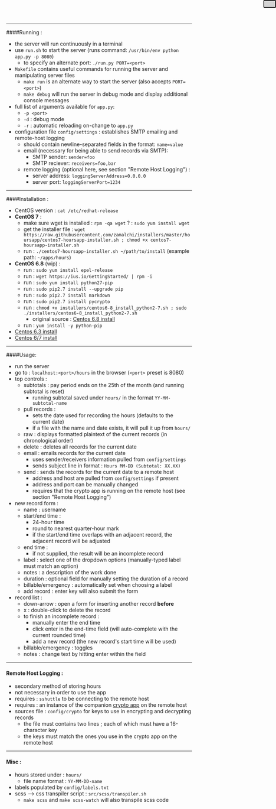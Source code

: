 ----

<a name="running"></a>
####Running :
- the server will run continuously in a terminal
- use `run.sh` to start the server (runs command: `/usr/bin/env python app.py -p 8080`)
    - to specify an alternate port: `./run.py PORT=<port>`
- `Makefile` contains useful commands for running the server and manipulating server files
    - `make run` is an alternate way to start the server (also accepts `PORT=<port>`)
    - `make debug` will run the server in debug mode and display additional console messages
- full list of arguments available for `app.py`:
    - `-p <port>`
    - `-d` : debug mode
    - `-r` : automatic reloading on-change to `app.py`
- configuration file `config/settings` : establishes SMTP emailing and remote-host logging
    - should contain newline-separated fields in the format: `name=value`
    - email (necessary for being able to send records via SMTP):
        - SMTP sender: `sender=foo`
        - SMTP reciever: `receivers=foo,bar`
    - remote logging (optional here, see section "Remote Host Logging") :
        - server address: `loggingServerAddress=0.0.0.0`
        - server port: `loggingServerPort=1234`

----

<a name="installation"></a>
####Installation :
- CentOS version : `cat /etc/redhat-release`
- **CentOS 7** :
    - make sure wget is installed : `rpm -qa wget` ? : `sudo yum install wget`
    - get the installer file : `wget https://raw.githubusercontent.com/zamalchi/installers/master/hoursapp/centos7-hoursapp-installer.sh ; chmod +x centos7-hoursapp-installer.sh`
    - run : `./centos7-hoursapp-installer.sh ~/path/to/install` (example path: `~/apps/hours`)
- **CentOS 6.8** (wip) :
    - run : `sudo yum install epel-release`
    - run : `wget https://ius.io/GettingStarted/ | rpm -i`
    - run : `sudo yum install python27-pip`
    - run : `sudo pip2.7 install --upgrade pip`
    - run : `sudo pip2.7 install markdown`
    - run : `sudo pip2.7 install pycrypto`
    - run : `chmod +x installers/centos6-8_install_python2-7.sh ; sudo ./installers/centos6-8_install_python2-7.sh`
        - original source : [Centos 6.8 install](https://gist.github.com/xuelangZF/570caf66cd1f204f98905e35336c9fc0)
    - run : `yum install -y python-pip`
- [Centos 6.3 install](https://github.com/h2oai/h2o-2/wiki/installing-python-2.7-on-centos-6.3.-follow-this-sequence-exactly-for-centos-machine-only)
- [Centos 6/7 install](http://tecadmin.net/install-python-2-7-on-centos-rhel/)

----

<a name="usage"></a>
####Usage:
- run the server
- go to : `localhost:<port>/hours` in the browser (`<port>` preset is 8080)
- top controls :
    - subtotals : pay period ends on the 25th of the month (and running subtotal is reset)
        - running subtotal saved under `hours/` in the format `YY-MM-subtotal-name`
    - pull records :
        - sets the date used for recording the hours (defaults to the current date)
        - if a file with the name and date exists, it will pull it up from `hours/`
    - raw : displays formatted plaintext of the current records (in chronological order)
    - delete : deletes all records for the current date
    - email : emails records for the current date
        - uses sender/receivers information pulled from `config/settings`
        - sends subject line in format : `Hours MM-DD (Subtotal: XX.XX)`
    - send : sends the records for the current date to a remote host
        - address and host are pulled from `config/settings` if present
        - address and port can be manually changed
        - requires that the crypto app is running on the remote host (see section "Remote Host Logging")
- new record form :
    - name : username
    - start/end time :
        - 24-hour time
        - round to nearest quarter-hour mark
        - if the start/end time overlaps with an adjacent record, the adjacent record will be adjusted
    - end time :
        - if not supplied, the result will be an incomplete record
    - label : select one of the dropdown options (manually-typed label must match an option)
    - notes : a description of the work done
    - duration : optional field for manually setting the duration of a record
    - billable/emergency : automatically set when choosing a label
    - add record : enter key will also submit the form
- record list :
    - down-arrow : open a form for inserting another record **before**
    - x : double-click to delete the record
    - to finish an incomplete record :
        - manually enter the end time
        - click enter in the end-time field (will auto-complete with the current rounded time)
        - add a new record (the new record's start time will be used)
    - billable/emergency : toggles
    - notes : change text by hitting enter within the field

----

<a name="remote-host-logging"></a>
#### Remote Host Logging :
- secondary method of storing hours
- not necessary in order to use the app
- requires : `sshuttle` to be connecting to the remote host
- requires : an instance of the companion [crypto app](https://github.com/zamalchi/crypto-app) on the remote host
- sources file : `config/crypto` for keys to use in encrypting and decrypting records
    - the file must contains two lines ; each of which must have a 16-character key
    - the keys must match the ones you use in the crypto app on the remote host

----

<a name="misc"></a>
#### Misc :
- hours stored under : `hours/`
    - file name format : `YY-MM-DD-name`
- labels populated by `config/labels.txt`
- scss --> css transpiler script : `src/scss/transpiler.sh`
    - `make scss` and `make scss-watch` will also transpile scss code

<a href="#top">
    <div style="background-color: lightgrey; position: fixed; right: 0; top: 0; border: 2px solid black; border-radius: 3px;">
        <span class="glyphicon glyphicon-arrow-up" style="padding: 15px"></span>
    </div>
</a>
